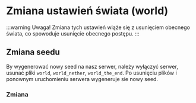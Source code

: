 # Zmiana ustawień świata (world)
:::warning Uwaga!
Zmiana tych ustawień wiąże się z usunięciem obecnego świata, co spowoduje usunięcie obecnego postępu.
:::

## Zmiana seedu

By wygenerować nowy seed na nasz serwer, należy wyłączyć serwer, usunać pliki `world`, `world_nether`, `world_the_end`. Po usunięciu plików i ponownym uruchomieniu serwera wygeneruje sie nowy seed.

### Zmiana 


